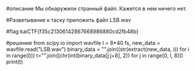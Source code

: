 
#описание
Мы обнаружили странный файл. Кажется в нем ничего нет.

#Разветывание
к таску приложить файл LSB.wav

#flag
kaiCTF{f35c21306142867668986880cd2fb48b}

#решение
from scipy.io import wavfile
l = 8*40
fs, new_data = wavfile.read("LSB.wav")
binary_data = "".join((str(extract(new_data, i)) for i in range(l)))
t="".join([chr(int(binary_data[j:j+8], 2)) for j in range(0, l, 8)])
print(t)
